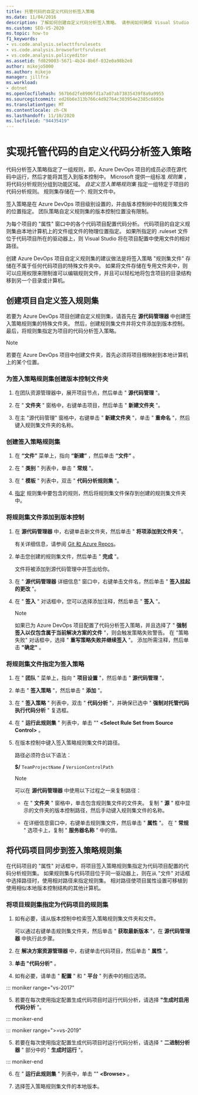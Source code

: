 ```yaml
---
title: 托管代码的自定义代码分析签入策略
ms.date: 11/04/2016
description: 了解如何创建自定义代码分析签入策略。 请参阅如何确保 Visual Studio 托管代码符合 Azure DevOps 项目策略。
ms.custom: SEO-VS-2020
ms.topic: how-to
f1_keywords:
- vs.code.analysis.selecttfsrulesets
- vs.code.analysis.browsefortfsruleset
- vs.code.analysis.policyeditor
ms.assetid: fd029003-5671-4b24-8b6f-032e0a98b2e8
author: mikejo5000
ms.author: mikejo
manager: jillfra
ms.workload:
- dotnet
ms.openlocfilehash: 567b6d2fe8906fd1a7a07ab73835439f8a9a9955
ms.sourcegitcommit: ed26b6e313b766c4d92764c303954e2385c6693e
ms.translationtype: MT
ms.contentlocale: zh-CN
ms.lasthandoff: 11/10/2020
ms.locfileid: "94435419"
---
```

# <a name="implement-custom-code-analysis-check-in-policies-for-managed-code"></a>实现托管代码的自定义代码分析签入策略

代码分析签入策略指定了一组规则，即，Azure DevOps 项目的成员必须在源代码中运行，然后才能将其签入到版本控制中。 Microsoft 提供一组标准 *规则集* ，将代码分析规则分组到功能区域。 *自定义签入策略规则集* 指定一组特定于项目的代码分析规则。 规则集存储在一个. 规则文件中。

签入策略是在 Azure DevOps 项目级别设置的，并由版本控制树中的规则集文件的位置指定。 团队策略自定义规则集的版本控制位置没有限制。

为每个项目的 "属性" 窗口中的各个代码项目配置代码分析。 代码项目的自定义规则集由本地计算机上的文件组文件的物理位置指定。 如果所指定的 .ruleset 文件位于代码项目所在的驱动器上，则 Visual Studio 将在项目配置中使用文件的相对路径。

创建 Azure DevOps 项目自定义规则集的建议做法是将签入策略 "规则集文件" 存储在不属于任何代码项目的特殊文件夹中。 如果将文件存储在专用文件夹中，则可以应用权限来限制谁可以编辑规则文件，并且可以轻松地将包含项目的目录结构移到另一个目录或计算机。

## <a name="create-the-project-custom-check-in-rule-set"></a>创建项目自定义签入规则集

若要为 Azure DevOps 项目创建自定义规则集，请首先在 **源代码管理器** 中创建签入策略规则集的特殊文件夹。 然后，创建规则集文件并将文件添加到版本控制。 最后，将规则集指定为项目的代码分析签入策略。

> [!NOTE]
> 若要在 Azure DevOps 项目中创建文件夹，首先必须将项目根映射到本地计算机上的某个位置。

### <a name="to-create-the-version-control-folder-for-the-check-in-policy-rule-set"></a>为签入策略规则集创建版本控制文件夹

1. 在团队资源管理器中，展开项目节点，然后单击 " **源代码管理** "。

2. 在 " **文件夹** " 窗格中，右键单击项目，然后单击 " **新建文件夹** "。

3. 在主 "源代码管理" 窗格中，右键单击 " **新建文件夹** "，单击 " **重命名** "，然后键入规则集文件夹的名称。

### <a name="to-create-the-check-in-policy-rule-set"></a>创建签入策略规则集

1. 在 **“文件”** 菜单上，指向 **“新建”** ，然后单击 **“文件”** 。

2. 在 " **类别** " 列表中，单击 " **常规** "。

3. 在 " **模板** " 列表中，双击 " **代码分析规则集** "。

4. [指定](../code-quality/how-to-create-a-custom-rule-set.md) 规则集中要包含的规则，然后将规则集文件保存到创建的规则集文件夹中。

### <a name="to-add-the-rule-set-file-to-version-control"></a>将规则集文件添加到版本控制

1. 在 **源代码管理器** 中，右键单击新文件夹，然后单击 " **将项添加到文件夹** "。

     有关详细信息，请参阅 [Git 和 Azure Repos](/azure/devops/repos/git/overview?view=vsts&preserve-view=true)。

2. 单击您创建的规则集文件，然后单击 " **完成** "。

     文件将被添加到源代码管理中并签出给你。

3. 在 " **源代码管理器** 详细信息" 窗口中，右键单击文件名，然后单击 " **签入挂起的更改** "。

4. 在 " **签入** " 对话框中，您可以选择添加注释，然后单击 " **签入** "。

    > [!NOTE]
    > 如果已为 Azure DevOps 项目配置了代码分析签入策略，并且选择了 " **强制签入以仅包含属于当前解决方案的文件** "，则会触发策略失败警告。 在 "策略失败" 对话框中，选择 " **重写策略失败并继续签入** "。 添加所需注释，然后单击 **"确定"** 。

### <a name="to-specify-the-rule-set-file-as-the-check-in-policy"></a>将规则集文件指定为签入策略

1. 在 " **团队** " 菜单上，指向 " **项目设置** "，然后单击 " **源代码管理** "。

2. 单击 " **签入策略** "，然后单击 " **添加** "。

3. 在 " **签入策略** " 列表中，双击 " **代码分析** "，并确保已选中 " **强制对托管代码执行代码分析** " 复选框。

4. 在 " **运行此规则集** " 列表中，单击 "" **\<Select Rule Set from Source Control>** 。

5. 在版本控制中键入签入策略规则集文件的路径。

     路径必须符合以下语法：

     **$/** `TeamProjectName` **/** `VersionControlPath`

    > [!NOTE]
    > 可以在 **源代码管理器** 中使用以下过程之一来复制路径：

    - 在 " **文件夹** " 窗格中，单击包含规则集文件的文件夹。 复制 " **源** " 框中显示的文件夹的版本控制路径，然后手动键入规则集文件的名称。

    - 在详细信息窗口中，右键单击规则集文件，然后单击 " **属性** "。 在 " **常规** " 选项卡上，复制 " **服务器名称** " 中的值。

## <a name="synchronize-code-projects-to-the-check-in-policy-rule-set"></a>将代码项目同步到签入策略规则集

在代码项目的 "属性" 对话框中，将项目签入策略规则集指定为代码项目配置的代码分析规则集。 如果规则集与代码项目位于同一驱动器上，则在从 "文件" 对话框中选择路径时，使用相对路径来指定规则集。 相对路径使项目属性设置可移植到使用相似本地版本控制结构的其他计算机。

### <a name="to-specify-a-project-rule-set-as-the-rule-set-of-a-code-project"></a>将项目规则集指定为代码项目的规则集

1. 如有必要，请从版本控制中检索签入策略规则集文件夹和文件。

   可以通过右键单击规则集文件夹，然后单击 " **获取最新版本** "，在 **源代码管理器** 中执行此步骤。

2. 在 **解决方案资源管理器** 中，右键单击代码项目，然后单击 " **属性** "。

3. **单击 "代码分析"** 。

4. 如有必要，请单击 " **配置** " 和 " **平台** " 列表中的相应选项。

::: moniker range="vs-2017"

5. 若要在每次使用指定配置生成代码项目时运行代码分析，请选择 **"生成时启用代码分析** "。

::: moniker-end

::: moniker range=">=vs-2019"

5. 若要在每次使用指定配置生成代码项目时运行代码分析，请选择 " **二进制分析器** " 部分中的 " **生成时运行** "。

::: moniker-end

6. 在 " **运行此规则集** " 列表中，单击 "" **\<Browse>** 。

8. 选择签入策略规则集文件的本地版本。
